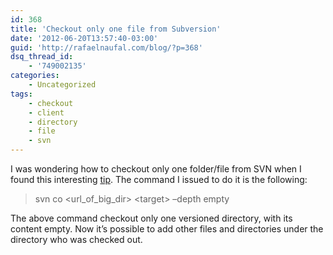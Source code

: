 ```yaml
---
id: 368
title: 'Checkout only one file from Subversion'
date: '2012-06-20T13:57:40-03:00'
guid: 'http://rafaelnaufal.com/blog/?p=368'
dsq_thread_id:
    - '749002135'
categories:
    - Uncategorized
tags:
    - checkout
    - client
    - directory
    - file
    - svn
---
```


I was wondering how to checkout only one folder/file from SVN when I found this interesting [tip](http://stackoverflow.com/questions/122107/checkout-one-file-from-subversion). The command I issued to do it is the following:

> svn co &lt;url\_of\_big\_dir&gt; &lt;target&gt; –depth empty

The above command checkout only one versioned directory, with its content empty. Now it’s possible to add other files and directories under the directory who was checked out.